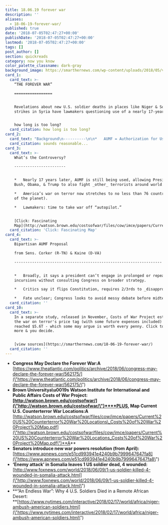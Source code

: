 ```yaml
---
title: 18.06.19 forever war
description: ''
aliases:
  - 18-06-19-forever-war/
published: true
date: '2018-07-05T02:47:27+00:00'
publishDate: '2018-07-05T02:47:27+00:00'
lastmod: '2018-07-05T02:47:27+00:00'
tags: []
post_author: []
section: quickreads
category: now you know
color_palette_classname: dark-gray
background_image: https://smarthernews.com/wp-content/uploads/2018/05/vehicle-3104459_640.jpg
card_1:
  card_text: >-
    “THE FOREVER WAR”

    =================


    Revelations about new U.S. soldier deaths in places like Niger & Somalia and
    strikes in Syria have lawmakers questioning use of a nearly 17-year-old law.


    how long is too long?
  card_citation: how long is too long?
card_2:
  card_text: "Background\n----------\n\n*   AUMF = Authorization for Use of Military Force\n*   AUMF became public law on Sept. 18, 2001 after 9/11 attacks.\n*   Allows president to use a\x1Call necessary & appropriate forces againsta\x1D terrorists who committed or aided in 9/11 attacks a\x13 particularly, Al Qaeda & Taliban.\n\nsounds reasonable..."
  card_citation: sounds reasonable...
card_3:
  card_text: >-
    What’s the Controversy?

    -----------------------


    *   Nearly 17 years later, AUMF is still being used, allowing Presidents
    Bush, Obama, & Trump to also fight _other_ terrorists around world.

    *   America’s war on terror now stretches to no less than 76 countries (39%
    of the planet).

    *   Lawmakers: time to take war off “autopilot.”


    [Click: Fascinating
    Map](http://watson.brown.edu/costsofwar/files/cow/imce/papers/Current%20US%20Counterterror%20War%20Locations_Costs%20of%20War%20Project%20Map.pdf)
  card_citation: 'Click: Fascinating Map'
card_4:
  card_text: >-
    Bipartisan AUMF Proposal  

    from Sens. Corker (R-TN) & Kaine (D-VA)

    ------------------------------------------------------------------


    *   Broadly, it says a president can’t engage in prolonged or repeated
    incursions without consulting Congress on broader strategy.

    *   Critics say it flips Constitution, requires 2/3rds to _disapprove_ war.

    *   Fate unclear; Congress looks to avoid messy debate before midterms.
  card_citation: ''
card_10:
  card_text: >-
    In a separate study, released in November, Costs of War Project estimated
    the war on terror's price tag (with some future expenses included) has
    reached $5.6T - which some may argue is worth every penny. Click to read
    more & you decide.


    [view sources](https://smarthernews.com/18-06-19-forever-war/)
  card_citation: ''
---
```

*   **Congress May Declare the Forever War:A**  
    [https://www.theatlantic.com/politics/archive/2018/06/congress-may-declare-the-forever-war/562175/](\"https://www.theatlantic.com/politics/archive/2018/06/congress-may-declare-the-forever-war/562175/\")
*   **Brown Universitya\\u0019s Watson Institute for International and Public Affairs Costs of War Project:  
    **[http://watson.brown.edu/costsofwar/](\"http://watson.brown.edu/costsofwar/\")****PLUS, Map Current U.S. Counterterror War Locations:A**** [http://watson.brown.edu/costsofwar/files/cow/imce/papers/Current%20US%20Counterterror%20War%20Locations\_Costs%20of%20War%20Project%20Map.pdf](\"http://watson.brown.edu/costsofwar/files/cow/imce/papers/Current%20US%20Counterterror%20War%20Locations_Costs%20of%20War%20Project%20Map.pdf\")**A**
*   **Senators introduce new war powers resolution (from April):**  
    [https://www.apnews.com/e51cd993941e4240b9b7999647647fa8](\"https://www.apnews.com/e51cd993941e4240b9b7999647647fa8\")
*   **‘Enemy attack’ in Somalia leaves 1 US soldier dead, 4 wounded:**  
    [http://www.foxnews.com/world/2018/06/09/1-us-soldier-killed-4-wounded-in-somalia-attack.html](\"http://www.foxnews.com/world/2018/06/09/1-us-soldier-killed-4-wounded-in-somalia-attack.html\")
*   **“An Endless War”: Why 4 U.S. Soldiers Died in a Remote African Desert:  
    **[https://www.nytimes.com/interactive/2018/02/17/world/africa/niger-ambush-american-soldiers.html](\"https://www.nytimes.com/interactive/2018/02/17/world/africa/niger-ambush-american-soldiers.html\")